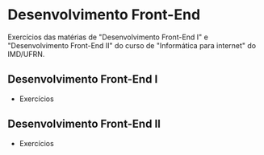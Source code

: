 # Desenvolvimento Front-End
 Exercícios das matérias de "Desenvolvimento Front-End I" e "Desenvolvimento Front-End II" do curso de "Informática para internet" do IMD/UFRN. 
 
 ## Desenvolvimento Front-End I
 * Exercícios
 
 ## Desenvolvimento Front-End II
 * Exercícios
